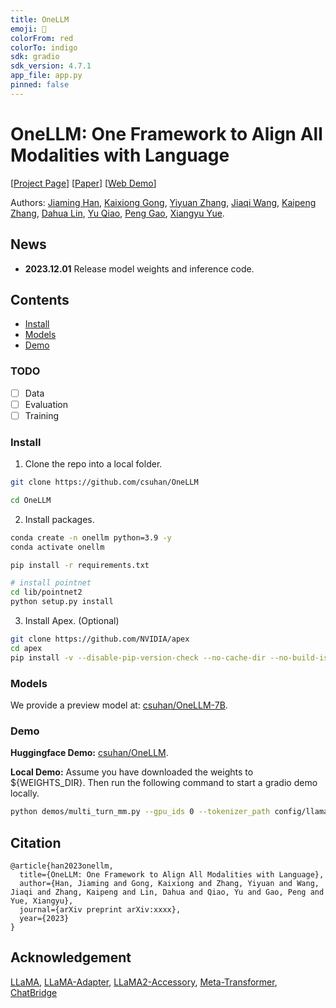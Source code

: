 ```yaml
---
title: OneLLM
emoji: 🚀
colorFrom: red
colorTo: indigo
sdk: gradio
sdk_version: 4.7.1
app_file: app.py
pinned: false
---
```


# OneLLM: One Framework to Align All Modalities with Language

[[Project Page](https://onellm.csuhan.com)] [[Paper](#)] [[Web Demo](https://huggingface.co/spaces/csuhan/OneLLM)]

Authors: [Jiaming Han](), [Kaixiong Gong](), [Yiyuan Zhang](), [Jiaqi Wang](), [Kaipeng Zhang](), [Dahua Lin](), [Yu Qiao](), [Peng Gao](), [Xiangyu Yue]().

## News

- **2023.12.01** Release model weights and inference code.

## Contents

- [Install](#install)
- [Models](#models)
- [Demo](#demo)

<!-- - [Evaluation](#evaluation) -->

<!-- - [Training](#training) -->

### TODO

- [ ] Data
- [ ] Evaluation
- [ ] Training

### Install

1. Clone the repo into a local folder.

```bash
git clone https://github.com/csuhan/OneLLM

cd OneLLM
```

2. Install packages.

```bash
conda create -n onellm python=3.9 -y
conda activate onellm

pip install -r requirements.txt

# install pointnet
cd lib/pointnet2
python setup.py install
```

3. Install Apex. (Optional)

```bash
git clone https://github.com/NVIDIA/apex
cd apex
pip install -v --disable-pip-version-check --no-cache-dir --no-build-isolation --config-settings "--build-option=--cpp_ext" --config-settings "--build-option=--cuda_ext" ./
```

### Models

We provide a preview model at: [csuhan/OneLLM-7B](https://huggingface.co/csuhan/OneLLM-7B).

### Demo

**Huggingface Demo:** [csuhan/OneLLM](https://huggingface.co/spaces/csuhan/OneLLM).

**Local Demo:** Assume you have downloaded the weights to ${WEIGHTS_DIR}. Then run the following command to start a gradio demo locally.

```bash
python demos/multi_turn_mm.py --gpu_ids 0 --tokenizer_path config/llama2/tokenizer.model --llama_config config/llama2/7B.json --pretrained_path ${WEIGHTS_DIR}/consolidated.00-of-01.pth
```

<!-- ### Evaluation -->

<!-- ### Training -->

## Citation

```
@article{han2023onellm,
  title={OneLLM: One Framework to Align All Modalities with Language},
  author={Han, Jiaming and Gong, Kaixiong and Zhang, Yiyuan and Wang, Jiaqi and Zhang, Kaipeng and Lin, Dahua and Qiao, Yu and Gao, Peng and Yue, Xiangyu},
  journal={arXiv preprint arXiv:xxxx},
  year={2023}
}
```

## Acknowledgement

[LLaMA](https://github.com/facebookresearch/llama), [LLaMA-Adapter](https://github.com/OpenGVLab/LLaMA-Adapter), [LLaMA2-Accessory](https://github.com/Alpha-VLLM/LLaMA2-Accessory), [Meta-Transformer](https://github.com/invictus717/MetaTransformer), [ChatBridge](https://github.com/joez17/ChatBridge)
